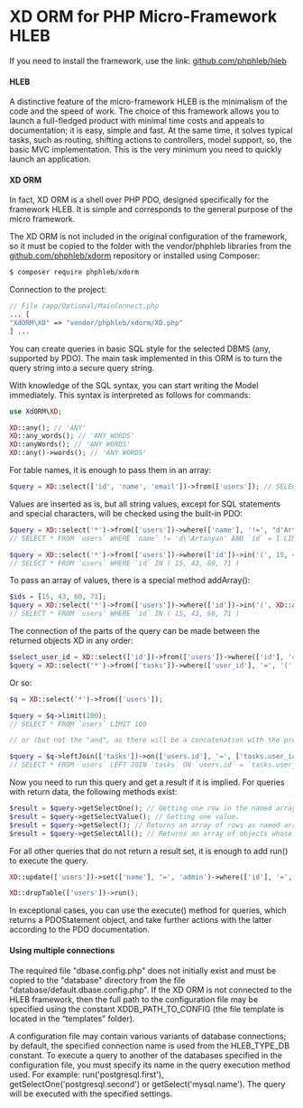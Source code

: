 XD ORM for PHP Micro-Framework HLEB
=====================

 If you need to install the framework, use the link: [github.com/phphleb/hleb](https://github.com/phphleb/hleb) 
 
 #### HLEB
 
 A distinctive feature of the micro-framework HLEB is the minimalism of the code and the speed of work. The choice of this framework allows you to launch a full-fledged product with minimal time costs and appeals to documentation; it is easy, simple and fast.
 At the same time, it solves typical tasks, such as routing, shifting actions to controllers, model support, so, the basic MVC implementation. This is the very minimum you need to quickly launch an application.

 #### XD ORM
 
In fact, XD ORM is a shell over PHP PDO, designed specifically for the framework HLEB. It is simple and corresponds to the general purpose of the micro framework.


The XD ORM is not included in the original configuration of the framework, so it must be copied to the folder with the vendor/phphleb  libraries from the [github.com/phphleb/xdorm](https://github.com/phphleb/xdorm)  repository or installed using Composer:

```bash
$ composer require phphleb/xdorm
```

Connection to the project:

```php
// File /app/Optional/MainConnect.php
... [
"XdORM\XD" => "vendor/phphleb/xdorm/XD.php"
] ...
```


You can create queries in basic SQL style for the selected DBMS (any, supported by PDO). The main task implemented in this ORM is to turn the query string into a secure query string.

With knowledge of the SQL syntax, you can start writing the Model immediately. This syntax is interpreted as follows for commands:

```php
use XdORM\XD;

XD::any(); // 'ANY'
XD::any_words(); // 'ANY_WORDS'
XD::anyWords(); // 'ANY WORDS'
XD::any()->words(); // 'ANY WORDS'
```

For table names, it is enough to pass them in an array:

```php
$query = XD::select(['id', 'name', 'email'])->from(['users']); // SELECT `id`, `name`, `email` FROM `users`
```

Values are inserted as is, but all string values, except for SQL statements and special characters, will be checked using the built-in PDO:

```php
$query = XD::select('*')->from(['users'])->where(['name'], '!=', "d'Artanyan")->and(['id'], '=', 1)->limit(1);
// SELECT * FROM `users` WHERE `name` != 'd\'Artanyan' AND `id` = 1 LIMIT 1

$query = XD::select('*')->from(['users'])->where(['id'])->in('(', 15, 43, 60, 71, ')');
// SELECT * FROM `users` WHERE `id` IN ( 15, 43, 60, 71 )
```


To pass an array of values, there is a special method addArray():

```php
$ids = [15, 43, 60, 71];
$query = XD::select('*')->from(['users'])->where(['id'])->in('(', XD::addArray($ids),')');
// SELECT * FROM `users` WHERE `id` IN ( 15, 43, 60, 71 )
```

The connection of the parts of the query can be made between the returned objects XD in any order:

```php
$select_user_id = XD::select(['id'])->from(['users'])->where(['id'], '=', 15);
$query = XD::select('*')->from(['tasks'])->where(['user_id'], '=', '(', $select_user_id, ')');
```

Or so:

```php
$q = XD::select('*')->from(['users']);

$query = $q->limit(100);
// SELECT * FROM `users` LIMIT 100

// or (but not the "and", as there will be a concatenation with the previous action)

$query = $q->leftJoin(['tasks'])->on(['users.id'], '=', ['tasks.user_id']);
// SELECT * FROM `users` LEFT JOIN `tasks` ON `users.id` = `tasks.user_id`
```

Now you need to run this query and get a result if it is implied. For queries with return data, the following methods exist:

```php
$result = $query->getSelectOne(); // Getting one row in the named array.
$result = $query->getSelectValue(); // Getting one value.
$result = $query->getSelect(); // Returns an array of rows as named arrays.
$result = $query->getSelectAll(); // Returns an array of objects whose values can be obtained by the fields of the objects.
```

For all other queries that do not return a result set, it is enough to add run() to execute the query.

```php
XD::update(['users'])->set(['name'], '=', 'admin')->where(['id'], '=', 1)->run();

XD::dropTable(['users'])->run();
```

In exceptional cases, you can use the execute() method for queries, which returns a PDOStatement object, and take further actions with the latter according to the PDO documentation.

#### Using multiple connections

The required file "dbase.config.php" does not initially exist and must be copied to the "database" directory from the file "database/default.dbase.config.php". If the XD ORM is not connected to the HLEB framework, then the full path to the configuration file may be specified using the constant XDDB_PATH_TO_CONFIG (the file template is located in the “templates” folder).

A configuration file may contain various variants of database connections; by default, the specified connection name is used from the HLEB_TYPE_DB constant. To execute a query to another of the databases specified in the configuration file, you must specify its name in the query execution method used. For example: run('postgresql.first'), getSelectOne('postgresql.second') or getSelect('mysql.name'). The query will be executed with the specified settings. 

 
 
 
 
